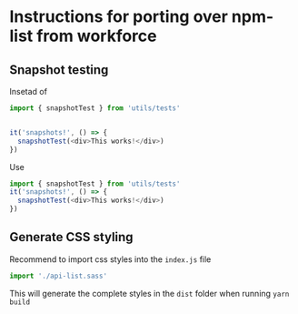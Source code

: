 # Instructions for porting over npm-list from workforce

## Snapshot testing
Insetad of
```javascript
import { snapshotTest } from 'utils/tests'


it('snapshots!', () => {
  snapshotTest(<div>This works!</div>)
})
```
Use
```javascript
import { snapshotTest } from 'utils/tests'
it('snapshots!', () => {
  snapshotTest(<div>This works!</div>)
})
```

## Generate CSS styling
Recommend to import css styles into the `index.js` file
```javascript
import './api-list.sass'
```
This will generate the complete styles in the `dist` folder when running `yarn build`
